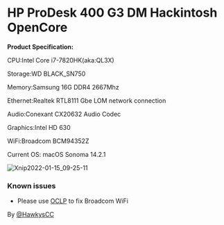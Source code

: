 # HP ProDesk 400 G3 DM Hackintosh OpenCore
**Product Specification:**

CPU:Intel Core i7-7820HK(aka:QL3X)

Storage:WD BLACK_SN750

Memory:Samsung 16G DDR4 2667Mhz

Ethernet:Realtek RTL8111 Gbe LOM network connection

Audio:Conexant CX20632 Audio Codec

Graphics:Intel HD 630

WiFi:Broadcom BCM94352Z

Current OS: macOS Sonoma 14.2.1

![Xnip2022-01-15_09-25-11](https://user-images.githubusercontent.com/68485816/149603597-81a383f4-6193-4613-96b7-0467350d256f.jpg)



### Known issues

 - Please use [OCLP](https://github.com/dortania/OpenCore-Legacy-Patcher/releases) to fix Broadcom WiFi


By [@HawkysCC](https://github.com/HawkysCC)

